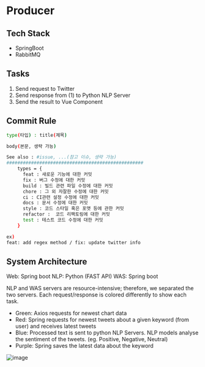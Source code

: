 # Producer

## Tech Stack
- SpringBoot
- RabbitMQ

## Tasks
1. Send request to Twitter
2. Send response from (1) to Python NLP Server
3. Send the result to Vue Component

## Commit Rule
```bash
type(타입) : title(제목)

body(본문, 생략 가능)

See also : #issue, ...(참고 이슈, 생략 가능)
##################################################
    types = {
      feat : 새로운 기능에 대한 커밋
      fix : 버그 수정에 대한 커밋
      build : 빌드 관련 파일 수정에 대한 커밋
      chore : 그 외 자잘한 수정에 대한 커밋
      ci : CI관련 설정 수정에 대한 커밋
      docs : 문서 수정에 대한 커밋
      style : 코드 스타일 혹은 포맷 등에 관한 커밋
      refactor :  코드 리팩토링에 대한 커밋
      test : 테스트 코드 수정에 대한 커밋
    }

ex)
feat: add regex method / fix: update twitter info
```


## System Architecture 

Web: Spring boot
NLP: Python (FAST API)
WAS: Spring boot 

NLP and WAS servers are resource-intensive; therefore, we separated the two servers. 
Each request/response is colored differently to show each task.
- Green: Axios requests for newest chart data
- Red: Spring requests for newest tweets about a given keyword (from user) and receives latest tweets
- Blue: Processed text is sent to python NLP Servers. NLP models analyse the sentiment of the tweets. (eg. Positive, Negative, Neutral)
- Purple: Spring saves the latest data about the keyword

![image](https://user-images.githubusercontent.com/58447982/175815663-f00fd396-58fc-44f6-b495-a944cc1c6049.png)
